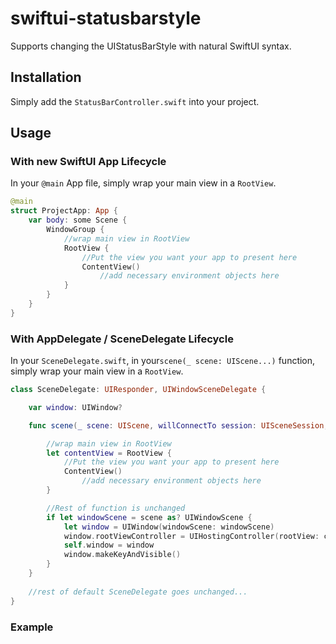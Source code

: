 # swiftui-statusbarstyle
Supports changing the UIStatusBarStyle with natural SwiftUI syntax.

## Installation
Simply add the ```StatusBarController.swift``` into your project.

## Usage
### With new SwiftUI App Lifecycle</h2>
In your ```@main``` App file, simply wrap your main view in a ```RootView```.

```swift
@main
struct ProjectApp: App {     
    var body: some Scene {
        WindowGroup {
            //wrap main view in RootView
            RootView {
                //Put the view you want your app to present here
                ContentView()
                    //add necessary environment objects here 
            }
        }
    }
}
```

### With AppDelegate / SceneDelegate Lifecycle
In your ```SceneDelegate.swift```, in your```scene(_ scene: UIScene...)``` function, simply wrap your main view in a ```RootView```. 
```swift
class SceneDelegate: UIResponder, UIWindowSceneDelegate {

    var window: UIWindow?

    func scene(_ scene: UIScene, willConnectTo session: UISceneSession, options connectionOptions: UIScene.ConnectionOptions) {

        //wrap main view in RootView
        let contentView = RootView {
            //Put the view you want your app to present here
            ContentView()
                //add necessary environment objects here 
        }

        //Rest of function is unchanged 
        if let windowScene = scene as? UIWindowScene {
            let window = UIWindow(windowScene: windowScene)
            window.rootViewController = UIHostingController(rootView: contentView)
            self.window = window
            window.makeKeyAndVisible()
        }
    }
    
    //rest of default SceneDelegate goes unchanged...
}
```

### Example

